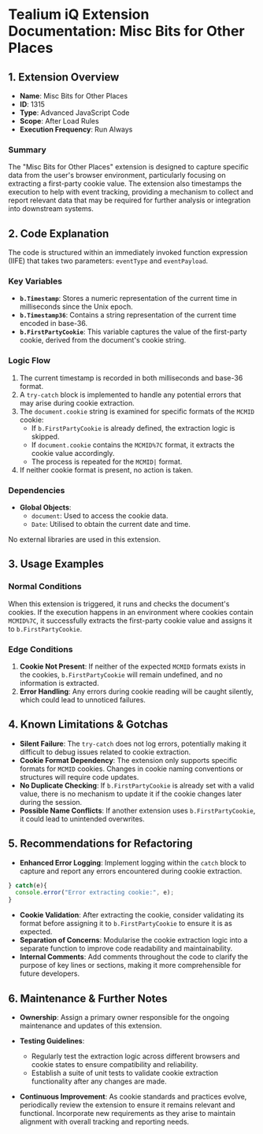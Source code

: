 # Tealium iQ Extension Documentation: Misc Bits for Other Places

## 1. Extension Overview
  - **Name**: Misc Bits for Other Places
  - **ID**: 1315
  - **Type**: Advanced JavaScript Code
  - **Scope**: After Load Rules
  - **Execution Frequency**: Run Always

### Summary
The "Misc Bits for Other Places" extension is designed to capture specific data from the user's browser environment, particularly focusing on extracting a first-party cookie value. The extension also timestamps the execution to help with event tracking, providing a mechanism to collect and report relevant data that may be required for further analysis or integration into downstream systems.

## 2. Code Explanation
The code is structured within an immediately invoked function expression (IIFE) that takes two parameters: `eventType` and `eventPayload`.

### Key Variables
- **`b.Timestamp`**: Stores a numeric representation of the current time in milliseconds since the Unix epoch.
- **`b.Timestamp36`**: Contains a string representation of the current time encoded in base-36.
- **`b.FirstPartyCookie`**: This variable captures the value of the first-party cookie, derived from the document's cookie string.

### Logic Flow
1. The current timestamp is recorded in both milliseconds and base-36 format.
2. A `try-catch` block is implemented to handle any potential errors that may arise during cookie extraction.
3. The `document.cookie` string is examined for specific formats of the `MCMID` cookie:
   - If `b.FirstPartyCookie` is already defined, the extraction logic is skipped.
   - If `document.cookie` contains the `MCMID%7C` format, it extracts the cookie value accordingly.
   - The process is repeated for the `MCMID|` format.
4. If neither cookie format is present, no action is taken.

### Dependencies
- **Global Objects**: 
  - `document`: Used to access the cookie data.
  - `Date`: Utilised to obtain the current date and time.
  
No external libraries are used in this extension.

## 3. Usage Examples

### Normal Conditions
When this extension is triggered, it runs and checks the document's cookies. If the execution happens in an environment where cookies contain `MCMID%7C`, it successfully extracts the first-party cookie value and assigns it to `b.FirstPartyCookie`.

### Edge Conditions
1. **Cookie Not Present**: If neither of the expected `MCMID` formats exists in the cookies, `b.FirstPartyCookie` will remain undefined, and no information is extracted. 
2. **Error Handling**: Any errors during cookie reading will be caught silently, which could lead to unnoticed failures.

## 4. Known Limitations & Gotchas

- **Silent Failure**: The `try-catch` does not log errors, potentially making it difficult to debug issues related to cookie extraction.
- **Cookie Format Dependency**: The extension only supports specific formats for `MCMID` cookies. Changes in cookie naming conventions or structures will require code updates.
- **No Duplicate Checking**: If `b.FirstPartyCookie` is already set with a valid value, there is no mechanism to update it if the cookie changes later during the session.
- **Possible Name Conflicts**: If another extension uses `b.FirstPartyCookie`, it could lead to unintended overwrites.

## 5. Recommendations for Refactoring
- **Enhanced Error Logging**: Implement logging within the `catch` block to capture and report any errors encountered during cookie extraction.
  
```javascript
} catch(e){
  console.error("Error extracting cookie:", e);
}
```

- **Cookie Validation**: After extracting the cookie, consider validating its format before assigning it to `b.FirstPartyCookie` to ensure it is as expected.
- **Separation of Concerns**: Modularise the cookie extraction logic into a separate function to improve code readability and maintainability.
- **Internal Comments**: Add comments throughout the code to clarify the purpose of key lines or sections, making it more comprehensible for future developers.

## 6. Maintenance & Further Notes
- **Ownership**: Assign a primary owner responsible for the ongoing maintenance and updates of this extension.
- **Testing Guidelines**:
  - Regularly test the extraction logic across different browsers and cookie states to ensure compatibility and reliability.
  - Establish a suite of unit tests to validate cookie extraction functionality after any changes are made.

- **Continuous Improvement**: As cookie standards and practices evolve, periodically review the extension to ensure it remains relevant and functional. Incorporate new requirements as they arise to maintain alignment with overall tracking and reporting needs.
